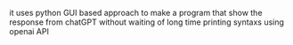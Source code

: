 it uses python GUI based approach to make a program that show the response from chatGPT without waiting of long time printing syntaxs using openai API
